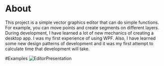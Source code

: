 # About
This project is a simple vector graphics editor that can do simple functions. For example, you can move points and create segments on different layers. During development, I have learned a lot of new mechanics of creating a desktop app. I was my first experience of using WPF. Also, I have learned some new design patterns of development and it was my first attempt to calculate time that development will take.

#Examples
![EditorPresentation](https://user-images.githubusercontent.com/104798367/202901252-7afc8f74-2a9f-4a93-9d1f-2b1a8958fbf5.gif)
